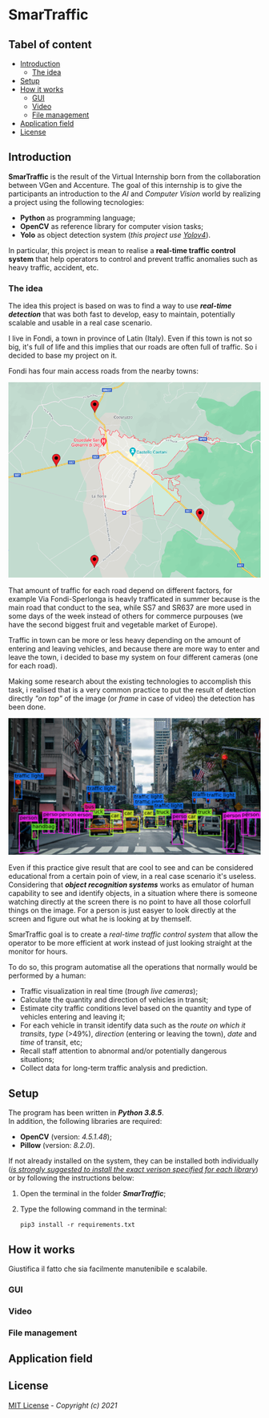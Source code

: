 # SmarTraffic

## Tabel of content

* [Introduction](#Introduction "Go to the section")
    - [The idea](#The-idea "Go to the subsection")
* [Setup](#Setup "Go to the section")
* [How it works](#How-it-works "Go to the section")
    - [GUI](#GUI "Go to the subsection")
    - [Video](#Video "Go to the subsection")
    - [File management](#File-management "Go to the subsection")
* [Application field](#Application-field "Go to the section")
* [License](#License "Go to the section")

## Introduction

<b>SmarTraffic</b> is the result of the Virtual Internship born from the collaboration between VGen and Accenture. 
The goal of this internship is to give the participants an introduction to the <i>AI</i> and <i>Computer Vision</i> world by realizing a project using the following tecnologies:

- <b>Python</b> as programming language;
- <b>OpenCV</b> as reference library for computer vision tasks;
- <b>Yolo</b> as object detection system (<i>this project use [Yolov4](resources/2004.10934.pdf "Click to see moer informations")</i>).</li>

In particular, this project is mean to realise a <b>real-time traffic control system</b> that help operators to control and prevent traffic anomalies such as heavy traffic, accident, etc.

### The idea

The idea this project is based on was to find a way to use <b><i>real-time detection</i></b> that was both fast to develop, easy to maintain, potentially scalable and usable in a real case scenario.

I live in Fondi, a town in province of Latin (Italy). Even if this town is not so big, it's full of life and this implies that our roads are often full of traffic. So i decided to base my project on it.

Fondi has four main access roads from the nearby towns:

![](resources/map.png "Main road access to Fondi")

That amount of traffic for each road depend on different factors, for example Via Fondi-Sperlonga is heavly trafficated in summer because is the main road that conduct to the sea, while SS7 and SR637 are more used in some days of the week instead of others for commerce purpouses (we have the second biggest fruit and vegetable market of Europe).

Traffic in town can be more or less heavy depending on the amount of entering and leaving vehicles, and because there are more way to enter and leave the town, i decided to base my system on four different cameras (one for each road).    

Making some research about the existing technologies to accomplish this task, i realised that is a very common practice to put the result of detection directly <i>"on top"</i> of the image (or <i>frame</i> in case of video) the detection has been done.

![](resources/detection.png "Result of object detection on an image")

Even if this practice give result that are cool to see and can be considered educational from a certain poin of view, in a real case scenario it's useless. Considering that <i><b>object recognition systems</b></i> works as emulator of human capability to see and identify objects, in a situation where there is someone watching directly at the screen there is no point to have all those colorfull things on the image. For a person is just easyer to look directly at the screen and figure out what he is looking at by themself.

SmarTraffic goal is to create a <i>real-time traffic control system</i> that allow the operator to be more efficient at work instead of just looking straight at the monitor for hours.

To do so, this program automatise all the operations that normally would be performed by a human:

<ul>
    <li>Traffic visualization in real time (<i>trough live cameras</i>);</li>
    <li>Calculate the quantity and direction of vehicles in transit;</li>
    <li>Estimate city traffic conditions level based on the quantity and type of vehicles entering and leaving it;</li>
    <li>For each vehicle in transit identify data such as the <i>route on which it transits</i>, <i>type</i> (>49%), <i>direction</i> (entering or leaving the town), <i>date</i> and <i>time</i> of transit, etc;</li>
    <li>Recall staff attention to abnormal and/or potentially dangerous situations;</li>
    <li>Collect data for long-term traffic analysis and prediction.</li>
</ul>

## Setup

The program has been written in <b><i>Python 3.8.5</i></b>.</br>
In addition, the following libraries are required:

<ul>
    <li><b>OpenCV</b> (version: <i>4.5.1.48</i>);</li>
    <li><b>Pillow</b> (version: <i>8.2.0</i>).</li>
</ul>

If not already installed on the system, they can be installed both individually (<u><i>is strongly suggested to install the exact verison specified for each library</i></u>) or by following the instructions below:

1. Open the terminal in the folder <b><i>SmarTraffic</i></b>;

2. Type the following command in the terminal:

    ```console
    pip3 install -r requirements.txt
    ```

## How it works

Giustifica il fatto che sia facilmente manutenibile e scalabile.

### GUI

### Video

### File management

## Application field

## License

[MIT License](LICENSE) - <i> Copyright (c) 2021 </i>
